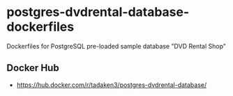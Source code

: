 # postgres-dvdrental-database-dockerfiles
Dockerfiles for PostgreSQL pre-loaded sample database "DVD Rental Shop"

## Docker Hub
- https://hub.docker.com/r/tadaken3/postgres-dvdrental-database/
